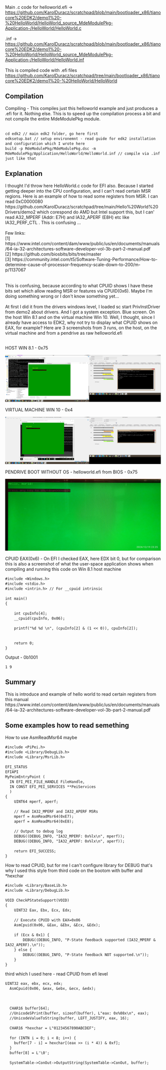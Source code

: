 Main .c code for helloworld.efi -> https://github.com/KarolDuracz/scratchpad/blob/main/bootloader_x86/tianocore%20EDK2/demo1%20-%20HelloWorld/HelloWorld_source_MdeModulePkg-Application-/HelloWorld/HelloWorld.c<br /><br />
.inf -> https://github.com/KarolDuracz/scratchpad/blob/main/bootloader_x86/tianocore%20EDK2/demo1%20-%20HelloWorld/HelloWorld_source_MdeModulePkg-Application-/HelloWorld/HelloWorld.inf
<br /><br />
This is compiled code with .efi files https://github.com/KarolDuracz/scratchpad/tree/main/bootloader_x86/tianocore%20EDK2/demo1%20-%20HelloWorld/HelloWorld <br />
<h2>Compilation</h2>
Compiling - This compiles just this helloworld example and just produces a .efi for it. Nothing else. This is to speed up the compilation process a bit and not compile the entire MdeModulePkg module.<br /><br />

```
cd edk2 // main edk2 folder, go here first
edksetup.bat // setup environemnt - read guide for edk2 installation and configuration which I wrote here
build -p MdeModulePkg/MdeModulePkg.dsc -m MdeModulePkg/Application/HelloWorld/HelloWorld.inf // compile via .inf just like that
```

<h2>Explanation</h2>
I thought I'd throw here HelloWorld.c code for EFI also. Because I started getting deeper into the CPU configuration, and I can't read certain MSR regions. Here is an example of how to read some registers from MSR. I can read 0xC0000080 https://github.com/KarolDuracz/scratchpad/tree/main/Hello%20World%20Drivers/demo2 which corespond do AMD but Intel support this, but I can' read A32_MPERF (Addr: E7H) and IA32_APERF (E8H) etc like IA32_PERF_CTL . This is confusing ... 
<br /><br />
Few links: <br />
[1] https://www.intel.com/content/dam/www/public/us/en/documents/manuals/64-ia-32-architectures-software-developer-vol-3b-part-2-manual.pdf <br />
[2] https://github.com/biosbits/bits/tree/master <br />
[3] https://community.intel.com/t5/Software-Tuning-Performance/How-to-determine-cause-of-processor-frequency-scale-down-to-200/m-p/1137067 <br />
<br /><br />
This is confusing, because according to what CPUID shows I have these bits set which allow reading MSR or features via CPUID(0x6). Maybe I'm doing something wrong or I don't know something yet...
<br /><br />
At first I did it from the drivers windows level, I loaded sc start PrivInstDriver from demo2 about drivers. And I got a system exception. Blue screen. On the host Win 8.1 and on the virtual machine Win 10. Well, I thought, since I already have access to EDK2, why not try to display what CPUID shows on EAX, for example? Here are 3 screenshots from 3 runs, on the host, on the virtual machine and from a pendrive as raw helloworld.efi<br /><br />

HOST WIN 8.1 - 0x75

![dump](https://github.com/KarolDuracz/scratchpad/blob/main/bootloader_x86/tianocore%20EDK2/demo1%20-%20HelloWorld/212%20-%2019-12-2024%20-%20win%2081%20host%200x75.png?raw=true)

VIRTUAL MACHINE WIN 10 - 0x4

![dump](https://github.com/KarolDuracz/scratchpad/blob/main/bootloader_x86/tianocore%20EDK2/demo1%20-%20HelloWorld/211%20-%2019-12-2024%20-%20test%20win10%20virtual%20machine.png?raw=true)

PENDRIVE BOOT WITHOUT OS - helloworld.efi from BIOS - 0x75

![dump](https://github.com/KarolDuracz/scratchpad/blob/main/bootloader_x86/tianocore%20EDK2/demo1%20-%20HelloWorld/1734647249018.jpg?raw=true)

CPUID EAX(0x6) - On EFI I checked EAX, here EDX bit 0, but for comparison this is also a screenshot of what the user-space application shows when compiling and running this code on Win 8.1 host machine
```
#include <Windows.h>
#include <stdio.h>
#include <intrin.h> // For __cpuid intrinsic

int main()
{

	int cpuInfo[4];
	__cpuid(cpuInfo, 0x06);

	printf("%d %d \n", (cpuInfo[2] & (1 << 0)), cpuInfo[2]);


	return 0;
}
```

Output - 0b1001

```
1 9
```

<h2>Summary</h2>
This is introduce and example of hello world to read certain registers from this manual https://www.intel.com/content/dam/www/public/us/en/documents/manuals/64-ia-32-architectures-software-developer-vol-3b-part-2-manual.pdf

<h2>Some examples how to read semething</h2>

How to use AsmReadMsr64 maybe 
```
#include <PiPei.h>
#include <Library/DebugLib.h>
#include <Library/MsrLib.h>

EFI_STATUS
EFIAPI
MyPeimEntryPoint (
  IN EFI_PEI_FILE_HANDLE FileHandle,
  IN CONST EFI_PEI_SERVICES **PeiServices
  )
{
    UINT64 mperf, aperf;

    // Read IA32_MPERF and IA32_APERF MSRs
    mperf = AsmReadMsr64(0xE7);
    aperf = AsmReadMsr64(0xE8);

    // Output to debug log
    DEBUG((DEBUG_INFO, "IA32_MPERF: 0x%lx\n", mperf));
    DEBUG((DEBUG_INFO, "IA32_APERF: 0x%lx\n", aperf));

    return EFI_SUCCESS;
}

```

How to read CPUID, but for me I can't configure library for DEBUG that's why I used this style from third code on the bootom with buffer and *hexchar
```
#include <Library/BaseLib.h>
#include <Library/DebugLib.h>

VOID CheckPStateSupport(VOID)
{
    UINT32 Eax, Ebx, Ecx, Edx;

    // Execute CPUID with EAX=0x06
    AsmCpuid(0x06, &Eax, &Ebx, &Ecx, &Edx);

    if (Ecx & 0x1) {
        DEBUG((DEBUG_INFO, "P-State feedback supported (IA32_MPERF & IA32_APERF).\n"));
    } else {
        DEBUG((DEBUG_INFO, "P-State feedback NOT supported.\n"));
    }
}
```

third which I used here - read CPUID from efi level

```
UINT32 eax, ebx, ecx, edx;
  AsmCpuid(0x06, &eax, &ebx, &ecx, &edx);
  
  
  
  CHAR16 buffer[64];
  //UnicodeSPrint(buffer, sizeof(buffer), L"eax: 0x%08x\n", eax);
  //UnicodeValueToString(buffer, LEFT_JUSTIFY, eax, 16);
  
  CHAR16 *hexchar = L"01234567890ABCDEF";
  
  for (INTN i = 0; i < 8; i++) {
	buffer[7 - i] = hexchar[(eax >> (i * 4)) & 0xf];
  }
  buffer[8] = L'\0';
  
  SystemTable->ConOut->OutputString(SystemTable->ConOut, buffer);
```
